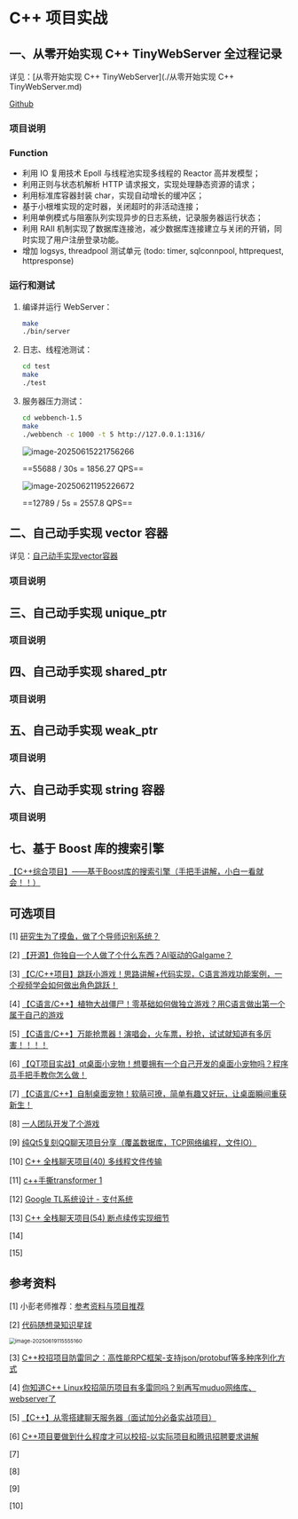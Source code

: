 # C++ 项目实战



## 一、从零开始实现 C++ TinyWebServer 全过程记录

详见：[从零开始实现 C++ TinyWebServer](./从零开始实现 C++ TinyWebServer.md)

[Github](https://github.com/A-Egoist/WebServer)

### 项目说明



### Function

-   利用 IO 复用技术 Epoll 与线程池实现多线程的 Reactor 高并发模型；
-   利用正则与状态机解析 HTTP 请求报文，实现处理静态资源的请求；
-   利用标准库容器封装 char，实现自动增长的缓冲区；
-   基于小根堆实现的定时器，关闭超时的非活动连接；
-   利用单例模式与阻塞队列实现异步的日志系统，记录服务器运行状态；
-   利用 RAII 机制实现了数据库连接池，减少数据库连接建立与关闭的开销，同时实现了用户注册登录功能。
-   增加 logsys, threadpool 测试单元 (todo: timer, sqlconnpool, httprequest, httpresponse)



### 运行和测试

1.   编译并运行 WebServer：
     ```bash
     make
     ./bin/server
     ```

2.   日志、线程池测试：
     ```bash
     cd test
     make
     ./test
     ```

3.   服务器压力测试：
     ```bash
     cd webbench-1.5
     make
     ./webbench -c 1000 -t 5 http://127.0.0.1:1316/
     ```

     ![image-20250615221756266](https://amonologue-image-bed.oss-cn-chengdu.aliyuncs.com/2025/202506152218864.png)
     
     ==55688 / 30s = 1856.27 QPS==
     
     ![image-20250621195226672](https://amonologue-image-bed.oss-cn-chengdu.aliyuncs.com/2025/202506211952765.png)
     
     ==12789 / 5s = 2557.8 QPS==



## 二、自己动手实现 vector 容器

详见：[自己动手实现vector容器](./自己动手实现vector容器.md)

### 项目说明



## 三、自己动手实现 unique_ptr

### 项目说明



## 四、自己动手实现 shared_ptr

### 项目说明



## 五、自己动手实现 weak_ptr

### 项目说明



## 六、自己动手实现 string 容器

### 项目说明



## 七、基于 Boost 库的搜索引擎

[【C++综合项目】——基于Boost库的搜索引擎（手把手讲解，小白一看就会！！）](https://xas-sunny.blog.csdn.net/article/details/140881214)



## 可选项目

[1] [研究生为了摸鱼，做了个导师识别系统？](https://www.bilibili.com/video/BV1qEtpz2EFP?spm_id_from=333.1245.0.0)

[2] [【开源】你独自一个人做了个什么东西？AI驱动的Galgame？](https://www.bilibili.com/video/BV1v48tzYEfi?spm_id_from=333.1245.0.0)

[3] [【C/C++项目】跳跃小游戏！思路讲解+代码实现，C语言游戏功能案例，一个视频学会如何做出角色跳跃！](https://www.bilibili.com/video/BV1nje8zXEMz?spm_id_from=333.1245.0.0)

[4] [【C语言/C++】植物大战僵尸！零基础如何做独立游戏？用C语言做出第一个属于自己的游戏](https://www.bilibili.com/video/BV1BM8JzCErF?spm_id_from=333.1245.0.0)

[5] [【C语言/C++】万能抢票器！演唱会，火车票，秒抢，试试就知道有多厉害！！！！](https://www.bilibili.com/video/BV1GURqYMEeW?spm_id_from=333.1245.0.0)

[6] [【QT项目实战】qt桌面小宠物！想要拥有一个自己开发的桌面小宠物吗？程序员手把手教你怎么做！](https://www.bilibili.com/video/BV1g24y1N7zJ?spm_id_from=333.1245.0.0)

[7] [【C语言/C++】自制桌面宠物！软萌可撩，简单有趣又好玩，让桌面瞬间重获新生！](https://www.bilibili.com/video/BV1LUTjzgEjP?spm_id_from=333.1245.0.0)

[8] [一人团队开发了个游戏](https://www.bilibili.com/video/BV1fa7HzQEjZ?spm_id_from=333.1245.0.0)

[9] [纯Qt5复刻QQ聊天项目分享（覆盖数据库，TCP网络编程，文件IO）](https://www.bilibili.com/video/BV1sut4zuECU?spm_id_from=333.1245.0.0)

[10] [C++ 全栈聊天项目(40) 多线程文件传输](https://www.bilibili.com/video/BV13xXWYZE7C?spm_id_from=333.1245.0.0)

[11] [c++手撕transformer 1](https://www.bilibili.com/video/BV1as7azMEW1?spm_id_from=333.1245.0.0)

[12] [Google TL系统设计 - 支付系统](https://www.bilibili.com/video/BV1i43GzkEYW?spm_id_from=333.1245.0.0)

[13] [C++ 全栈聊天项目(54) 断点续传实现细节](https://www.bilibili.com/video/BV1bTbAzjEEY?spm_id_from=333.1245.0.0)

[14] 

[15] 







## 参考资料

[1] 小彭老师推荐：[参考资料与项目推荐](https://parallel101.github.io/cppguidebook/recommend/)

[2]  [代码随想录知识星球](https://www.programmercarl.com/other/kstar.html)

<img src="https://amonologue-image-bed.oss-cn-chengdu.aliyuncs.com/2025/202506191156865.png" alt="image-20250619115555160" style="zoom: 67%;" />

[3] [C++校招项目防雷同之：高性能RPC框架-支持json/protobuf等多种序列化方式](https://www.bilibili.com/video/BV176Niz8ENj?spm_id_from=333.1245.0.0)

[4] [你知道C++ Linux校招简历项目有多雷同吗？别再写muduo网络库、webserver了](https://www.bilibili.com/video/BV1mJTtzZEpk?spm_id_from=333.1245.0.0)

[5] [【C++】从零搭建聊天服务器（面试加分必备实战项目）](https://www.bilibili.com/video/BV1sE4m1d7Mp?spm_id_from=333.1245.0.0)

[6] [C++项目要做到什么程度才可以校招-以实际项目和腾讯招聘要求讲解](https://www.bilibili.com/video/BV16BJ6z7EFD?spm_id_from=333.1245.0.0)

[7]

[8]

[9]

[10]